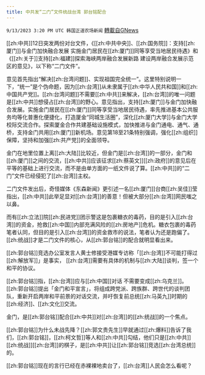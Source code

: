 ```yaml
---
title: 中共发“二门”文件统战台湾 郭台铭配合
---
```

`9/13/2023 3:20 PM UTC 韩国正道农场新闻` [轉載自GNews](https://gnews.org/articles/1686205)

[[zh:中共]]12日突发两份对台文件，《[[zh:中共中央]]、[[zh:国务院]]：支持[[zh:厦门]]与金门加快融合发展 实施金门居民在[[zh:厦门]]同等享受当地居民待遇》和《[[zh:关于]]支持[[zh:福建]]探索海峡两岸融合发展新路 建设两岸融合发展示范区的意见》，以下称“二门文件”。

意见首先指出“解决[[zh:台湾问题]]、实现祖国完全统一”。这里特别说明一下，“统一”是个伪命题，因为[[zh:台湾]]从未隶属于[[zh:中华人民共和国]]和[[zh:中国共产党]]。[[zh:台湾问题]]不需要[[zh:中共]]来解决，[[zh:台湾]]的唯一问题是[[zh:中共]]想侵占[[zh:台湾]]的野心。意见指出，支持[[zh:厦门]]与金门加快融合发展。实施金门居民在[[zh:厦门]]同等享受当地居民待遇，率先推进基本公共服务均等化普惠化便捷化，打造厦金“同城生活圈”，深化[[zh:厦门大学]]与金门大学校际交流合作。探索厦金合作共建基础设施模式，加快推进与金门通电、通气、通桥，支持金门共用[[zh:厦门]]新机场。意见第18至21条特别强调，强化[[zh:组织]]保障，坚持和加强[[zh:共产党]]的全面领导。

金门在地里位置上离[[zh:大陆]]比较近，但金门是[[zh:台湾]]的一部分，金门和[[zh:厦门]]之间的交流，[[zh:中共]]应该征求[[zh:蔡英文]][[zh:政府]]的意见后在平等的基础上进行交流，而不是由单方面的一纸文件说了算。[[zh:中共]]的“二门”文件已经侵犯了[[zh:台湾]]主权。

二门文件发出后，奇怪媒体《东森新闻》更引述一名[[zh:厦门]]台商[[zh:吴佳]]莹指出，[[zh:中共]]此举足显对[[zh:台湾]]的善意！但被大部分[[zh:台湾]]网民嗤之以鼻。

而有[[zh:立法]]院[[zh:民进党]]团示警这是包裹糖衣的毒药，目的是引入[[zh:台湾]]的资金，抢救[[zh:中国]]内部充满风险的[[zh:房地产]]危机。糖衣包裹的毒药笔者认同，但目的是引入[[zh:台湾]]的资金救市的说法，笔者认为还是跑偏了。[[zh:统战]]才是二门文件的核心，从[[zh:郭台铭]]的配合就明显看出来。

[[zh:郭台铭]]竞选办公室发言人黄士修接受港媒专访称「[[zh:台湾]]不可能打得过[[zh:解放军]]」是事实， [[zh:台湾]]需要有具体的机制与[[zh:大陆]]谈判，签一个和平的协议。

[[zh:郭台铭]]指，[[zh:台湾]]应与[[zh:中国]]对话 不需要变成[[zh:乌克兰]]。[[zh:郭台铭]]提出「金门和平宣言」，将组成跨党派、跨族群、跨世代的谈判团队，重新开启两岸和平前景的对话交流，并吁恢复前总统[[zh:马英九]]时期的[[zh:经济]]、[[zh:文化]]交流。

金门，是[[zh:郭台铭]]配合[[zh:中共]]对[[zh:台湾]]的[[zh:统战]]的一个焦点。

[[zh:郭台铭]]为什么未战先降？[[zh:郭文贵先生]]早就通过[[zh:爆料]]告诉了我们，[[zh:郭台铭]]，[[zh:柯文哲]]等人和[[zh:中共]]勾结，他们只是[[zh:中共]][[zh:统战]][[zh:台湾]]的棋子，是[[zh:中共]]让[[zh:郭台铭]]竞选[[zh:台湾总统]]的。

[[zh:郭台铭]]现在的言行已经在赤裸裸地卖台了，[[zh:台湾]]人民会怎么看呢？
